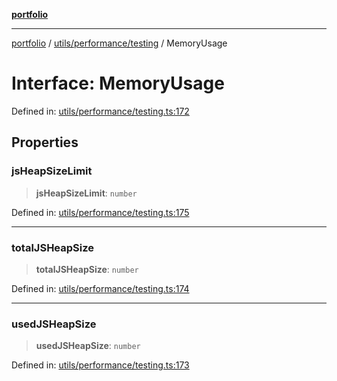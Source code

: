 [**portfolio**](../../../../README.md)

***

[portfolio](../../../../modules.md) / [utils/performance/testing](../README.md) / MemoryUsage

# Interface: MemoryUsage

Defined in: [utils/performance/testing.ts:172](https://github.com/tnorlund/Portfolio/blob/538cf698f1591eb0dd4327be6305ee87aa0e8aaa/portfolio/utils/performance/testing.ts#L172)

## Properties

### jsHeapSizeLimit

> **jsHeapSizeLimit**: `number`

Defined in: [utils/performance/testing.ts:175](https://github.com/tnorlund/Portfolio/blob/538cf698f1591eb0dd4327be6305ee87aa0e8aaa/portfolio/utils/performance/testing.ts#L175)

***

### totalJSHeapSize

> **totalJSHeapSize**: `number`

Defined in: [utils/performance/testing.ts:174](https://github.com/tnorlund/Portfolio/blob/538cf698f1591eb0dd4327be6305ee87aa0e8aaa/portfolio/utils/performance/testing.ts#L174)

***

### usedJSHeapSize

> **usedJSHeapSize**: `number`

Defined in: [utils/performance/testing.ts:173](https://github.com/tnorlund/Portfolio/blob/538cf698f1591eb0dd4327be6305ee87aa0e8aaa/portfolio/utils/performance/testing.ts#L173)
